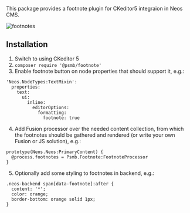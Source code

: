 This package provides a footnote plugin for CKeditor5 integraion in Neos CMS.

![footnotes](https://user-images.githubusercontent.com/837032/43721125-a3566a00-999a-11e8-92af-d049c889951d.gif)

## Installation

1. Switch to using CKeditor 5
2. `composer require '@psmb/footnote'`
3. Enable footnote button on node properties that should support it, e.g.:

```
'Neos.NodeTypes:TextMixin':
  properties:
    text:
      ui:
        inline:
          editorOptions:
            formatting:
              footnote: true
```

4. Add Fusion processor over the needed content collection, from which the footnotes should be gathered and rendered (or write your own Fusion or JS solution), e.g.:

```
prototype(Neos.Neos:PrimaryContent) {
  @process.footnotes = Psmb.Footnote:FootnoteProcessor
}
```

5. Optionally add some styling to footnotes in backend, e.g.:

```
.neos-backend span[data-footnote]:after {
  content: '*';
  color: orange;
  border-bottom: orange solid 1px;
}
```

